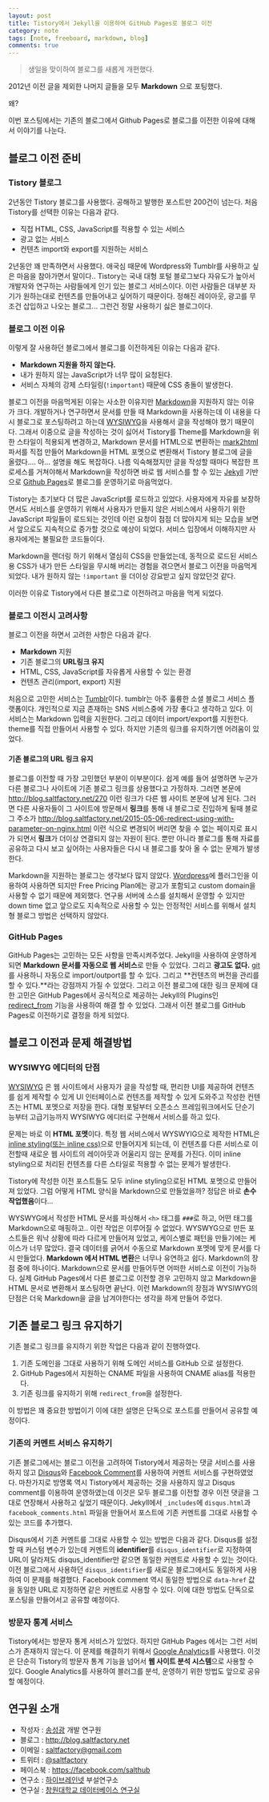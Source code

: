 ```yaml
---
layout: post
title: Tistory에서 Jekyll을 이용하여 GitHub Pages로 블로그 이전
category: note
tags: [note, freeboard, markdown, blog]
comments: true
---
```



> 생일을 맞이하여 블로그를 새롭게 개편했다.

2012년 이전 글을 제외한 나머지 글들을 모두 **Markdown** 으로 포팅했다.

왜?

이번 포스팅에서는 기존의 블로그에서 Github Pages로 블로그를 이전한 이유에 대해서 이야기를 나눈다.

<!--more-->

## 블로그 이전 준비


### Tistory 블로그

2년동안 Tistory 블로그를 사용했다. 공해하고 발행한 포스트만 200건이 넘는다. 처음 Tistory를 선택한 이유는 다음과 같다.

* 직접 HTML, CSS, JavaScript를 적용할 수 있는 서비스
* 광고 없는 서비스
* 컨텐츠 import와 export를 지원하는 서비스

2년동안 꽤 만족하면서 사용했다. 애국심 때문에 Wordpress와 Tumblr를 사용하고 싶은 마음을 참아가면서 말이다.. Tistory는 국내 대형 포털 블로그보다 자유도가 높아서 개발자와 연구하는 사람들에게 인기 있는 블로그 서비스이다. 이런 사람들은 대부분 자기가 원하는대로 컨텐츠를 만들어내고 싶어하기 때문이다. 정해진 레이아웃, 광고를 무조건 삽입하고 나오는 블로그... 그런건 정말 사용하기 싫은 블로그이다.

### 블로그 이전 이유

이렇게 잘 사용하던 블로그에서 블로그를 이전하게된 이유는 다음과 같다.

* **Markdown 지원을 하지 않는다.**
* 내가 원하지 않는 JavaScript가 너무 많이 요청된다.
* 서비스 자체의 강제 스타일링(`!important`) 때문에 CSS 충돌이 발생한다.

블로그 이전을 마음먹게된 이유는 사소한 이유지만 [Markdown](http://daringfireball.net/projects/markdown/)을 지원하지 않는 이유가 크다. 개발하거나 연구하면서 문서를 만들 때 Markdown을 사용하는데 이 내용을 다시 블로그로 포스팅하려고 하는데 [WYSIWYG](http://en.wikipedia.org/wiki/WYSIWYG)을 사용해서 글을 작성해야 했기 때문이다. 그래서 이중으로 글을 작성하는 것이 싫어서 Tistory를 Theme를 Markdown을 위한 스타일이 적용되게 변경하고, Markdown 문서를 HTML으로 변환하는 [mark2html](https://github.com/saltfactory/mark2html)파서를 직접 만들어 Markdown을 HTML 포멧으로 변환해서 Tistory 블로그에 글을 올렸다.... 아... 설명을 해도 복잡하다. 나름 익숙해졌지만 글을 작성할 때마다 복잡한 프로세스를 거쳐야해서 Markdown을 작성하면 바로 웹 서비스를 할 수 있는 [Jekyll](http://jekyllrb.com/) 기반으로 [Github Pages](https://pages.github.com/)로 블로그를 운영하기로 마음먹었다.

Tistory는 초기보다 더 많은 JavaScript를 로드하고 있었다. 사용자에게 자유를 보장하면서도 서비스를 운영하기 위해서 사용자가 만들지 않은 서비스에서 사용하기 위한 JavaScript 파일들이 로드되는 것인데 이런 요청이 점점 더 많아지게 되는 모습을 보면서 앞으로도 지속적으로 증가할 것으로 예상이 되었다. 서비스 입장에서 이해하지만 사용자에게는 불필요한 코드들이다.

Markdown을 렌더링 하기 위해서 열심히 CSS을 만들었는데, 동적으로 로드된 서비스용 CSS가 내가 만든 스타일을 무시해 버리는 경험을 겪으면서 블로그 이전을 마음먹게 되었다. 내가 원하지 않는 `!important` 을 더이상 강요받고 싶지 않았던것 같다.

이러한 이유로 Tistory에서 다른 블로그로 이전하려고 마음을 먹게 되었다.

### 블로그 이전시 고려사항

블로그 이전을 하면서 고려한 사항은 다음과 같다.

* **Markdown** 지원
* 기존 블로그의 **URL링크 유지**
* HTML, CSS, JavaScript를 자유롭게 사용할 수 있는 환경
* 컨텐츠 관리(import, export) 지원

처음으로 고민한 서비스는 [Tumblr](https://www.tumblr.com/)이다. tumblr는 아주 훌륭한 소셜 블로그 서비스 플랫폼이다. 개인적으로 지금 존재하는 SNS 서비스중에 가장 좋다고 생각하고 있다. 이 서비스는 Markdown 입력을 지원한다. 그리고 데이터 import/export를 지원한다. theme를 직접 만들어서 사용할 수 있다. 하지만 기존의 링크를 유지하기엔 어려움이 있었다.

#### 기존 블로그의 URL 링크 유지

블로그를 이전할 때 가장 고민했던 부분이 이부분이다. 쉽게 예를 들어 설명하면 누군가 다른 블로그나 사이트에 기존 블로그 링크를 상용했다고 가정하자. 그러면 본문에 http://blog.saltfactory.net/270 이런 링크가 다른 웹 사이트 본문에 남게 된다. 그러면 다른 사용자들이 그 사이트에 방문해서 **링크**를 통해 내 블로그로 진입하게 될때 블로그 주소가 http://blog.saltfactory.net/2015-05-06-redirect-using-with-parameter-on-nginx.html 이런 식으로 변경되어 버리면 찾을 수 없는 페이지로 표시가 되면서 **링크**가 더이상 연결되지 않는 자원이 된다. 뿐만 아니라 블로그를 통해 자료를 공유하고 다시 보고 싶어하는 사용자들은 다시 내 블로그를 찾아 올 수 없는 문제가 발생한다.  

Markdown을 지원하는 블로그는 생각보다 많지 않았다. [Wordpress](https://wordpress.org/)에 플러그인을 이용하여 사용하면 되지만 Free Pricing Plan에는 광고가 포함되고 custom domain을 사용할 수 없기 때문에 제외했다. 연구용 서버에 소스를 설치해서 운영할 수 있지만 down time 없고 앞으로도 지속적으로 사용할 수 있는 안정적인 서비스를 위해서 설치형 블로그 방법은 선택하지 않았다.

### GitHub Pages

GitHub Pages는 고민하는 모든 사항을 만족시켜주었다. Jekyll을 사용하여 운영하게 되면 **Markdown 문서를 자동으로 웹 서비스**로 만들 수 있었다. 그리고 **광고도 없다.** [git](https://git-scm.com/)를 사용하니 자동으로 import/outport를 할 수 있다. 그리고 **컨텐츠의 버전을  관리를 할 수 있다.**라는 강점까지 가질 수 있었다. 그리고 이전 블로그에 대한 링크 문제에 대한 고민은 GitHub Pages에서 공식적으로 제공하는 Jekyll의 Plugins인 [redirect_from](https://github.com/jekyll/jekyll-redirect-from) 기능을 사용하여 해결 할 수 있었다. 그래서 이전 블로그를 GitHub Pages로 이전하기로 결정을 하게 되었다.

## 블로그 이전과 문제 해결방법

### WYSIWYG 에디터의 단점

[WYSIWYG](http://en.wikipedia.org/wiki/WYSIWYG) 은 웹 사이트에서 사용자가 글을 작성할 때,  편리한 UI를 제공하여 컨텐츠를 쉽게 제작할 수 있게 UI 인터페이스로 컨텐츠를 제작할 수 있게 도와주고 작성한 컨텐츠는 HTML 포멧으로 저장을 한다.  대형 포털부터 오픈소스 프레임워크에서도 단순기능부터 고급기능까지 WYSIWYG 에디터로 구현해서 서비스를 하고 있다.

문제는 바로 이 **HTML 포멧**이다. 특정 웹 서비스에서 WYSWYIG으로 제작한 HTML은 [inline styling(또는 inline css)](http://www.w3schools.com/html/html_css.asp)으로 만들어지게 되는데, 이 컨텐츠를 다른 서비스로 이전할때 새로운 웹 사이트의 레이아웃과 어울리지 않는 문제를 가진다. 이미 inline styling으로 처리된 컨텐츠를 다른 스타일로 적용할 수 없는 문제가 발생한다.

Tistory에 작성한 이전 포스트들도 모두 inline styling으로된 HTML 포멧으로 만들어져 있었다. 그럼 어떻게 HTML 양식을 Markdown으로 만들었을까? 정답은 바로 **손수 작업했음**이다...

WYSWYG에서 작성한 HTML 문서를 파싱해서 `<h>` 태그를 `###`로 하고, 어떤 태그를 Markdown으로 매핑하고.. 이런 작업은 이루어질 수 없었다. WYSWYG으로 만든 포스트들은 워낙 상황에 따라 다르게 만들어져 있었고, 케이스별로 패턴을 만들기에는 케이스가 너무 많았다. 결국 데이터를 긁어서 수동으로 Markdown 포멧에 맞게 문서를 다시 만들었다. **Markdown 에서 HTML 변환**은 너무나 유연하고 쉽다. Markdown의 장점 중에 하나이다. Markdown으로 문서를 만들어두면 어떠한 서비스로 이전이 가능하다. 실제 GitHub Pages에서 다른 블로그로 이전할 경우 고민하지 않고 Markdown을 HTML 문서로 변환해서 포스팅하면 끝난다. 이런 Markdown의 장점과 WYSIWYG의 단점은 더욱 Markdown을 글을 남겨야한다는 생각을 하게 만들어 주었다.

## 기존 블로그 링크 유지하기

기존 블로그 링크를 유지하기 위한 작업은 다음과 같이 진행하였다.

1. 기존 도메인을 그대로 사용하기 위해 도메인 서비스를  GitHub 으로 설정한다.
2. GitHub Pages에서 지원하는 CNAME 파일을 사용하여 CNAME alias를 적용한다.
3. 기존 링크를 유지하기 위해 `redirect_from`을 설정한다.

이 방법은 꽤 중요한 방법이기 이에 대한 설명은 단독으로 포스트를 만들어서 공유할 예정이다.

### 기존의 커멘트 서비스 유지하기

기존 블로그에서는 블로그 이전을 고려하여 Tistory에서 제공하는 댓글 서비스를 사용하지 않고  [Disqus](https://disqus.com/)와 [Facebook Comment]()를 사용하여 커멘트 서비스를 구현하였었다. 마찬가지로 방명록 역시 Tistory에서 제공하는 것을 사용하지 않고 Disqus comment를 이용하여 운영하였는데 이것은 모두 블로그를 이전할 경우 이전 댓글을 그대로 연장해서 사용하고 싶었기 때문이다. Jekyll에서 `_includes`에 `disqus.html`과 `facebook_comments.html` 파일을 만들어서 포스트에 기존 커멘트를 그대로 사용할 수있는 코드를 추가했다.

Disqus에서 기존 커멘트를 그대로 사용할 수 있는 방법은 다음과 같다. Disqus를 설정할 때 커스텀 변수가 있는데 커멘트의 **identifier**를 `disqus_identifier`로 지정하여 URL이 달라져도 disqus_identifier만 같으면 동일한 커멘트로 사용할 수 있는 것이다. 이전 블로그에서 사용하던 `disqus_identifier`를 새로운 블로그에서도 동일하게 사용하여 이 문제를 해결했다. Facebook comment 역시 동일한 방법으로 `data-href` 값을 동일한 URL로 지정하면 같은 커멘트로 사용할 수 있다. 이에 대한 방법도 단독으로 포스팅을 만들어서고 공유할 예정이다.

### 방문자 통계 서비스

Tistory에서는 방문자 통계 서비스가 있었다. 하지만 GitHub Pages 에서는 그런 서비스가 존재하지 않는다. 이 문제를 해결하기 위해서 [Google Analytics](http://www.google.com/analytics/ce/nrs/)를 사용했다. 이것은 단순히 Tistory의 방문자 통계 기능을 넘어서 **웹 사이트 분석 시스템**으로 사용할 수 있다. Google Analytics를 사용하여 블러그를 분석, 운영하기 위한 방법도 앞으로 공유할 예정이다.



## 연구원 소개

* 작성자 : [송성광](http://about.me/saltfactory) 개발 연구원
* 블로그 : http://blog.saltfactory.net
* 이메일 : [saltfactory@gmail.com](mailto:saltfactory@gmail.com)
* 트위터 : [@saltfactory](https://twitter.com/saltfactory)
* 페이스북 : https://facebook.com/salthub
* 연구소 : [하이브레인넷](http://www.hibrain.net) 부설연구소
* 연구실 : [창원대학교 데이터베이스 연구실](http://dblab.changwon.ac.kr)
